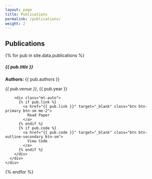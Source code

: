 ```yaml
---
layout: page
title: Publications
permalink: /publications/
weight: 2
---
```


<h2 class="mb-4">Publications</h2>

<div class="row">
  {% for pub in site.data.publications %}
  <div class="col-lg-4 col-md-6 mb-4">
    <div class="card h-100 shadow-sm border-0">
      <div class="card-body d-flex flex-column">
        <h5 class="card-title">{{ pub.title }}</h5>
        <p class="card-text mb-2"><strong>Authors:</strong> {{ pub.authors }}</p>
        <p class="card-text mb-2"><em>{{ pub.venue }}</em>, {{ pub.year }}</p>

        <div class="mt-auto">
          {% if pub.link %}
            <a href="{{ pub.link }}" target="_blank" class="btn btn-primary btn-sm me-2">
              Read Paper
            </a>
          {% endif %}
          {% if pub.code %}
            <a href="{{ pub.code }}" target="_blank" class="btn btn-outline-secondary btn-sm">
              View Code
            </a>
          {% endif %}
        </div>
      </div>
    </div>
  </div>
  {% endfor %}
</div>
